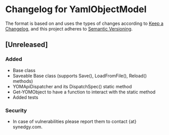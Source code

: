# Changelog for YamlObjectModel

The format is based on and uses the types of changes according to [Keep a Changelog](https://keepachangelog.com/en/1.0.0/),
and this project adheres to [Semantic Versioning](https://semver.org/spec/v2.0.0.html).

## [Unreleased]

### Added

- Base class
- Saveable Base class (supports Save(), LoadFromFile(), Reload() methods)
- YOMApiDispatcher and its DispatchSpec() static method
- Get-YOMObject to have a function to interact with the static method
- Added tests

### Security

- In case of vulnerabilities please report them to contact {at} synedgy.com.
